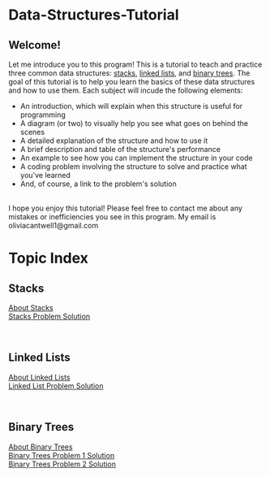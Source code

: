 # Data-Structures-Tutorial
## Welcome!
Let me introduce you to this program! This is a tutorial to teach and practice three common data structures: [stacks](Stacks/aboutStacks.md), [linked lists](Linked-lists/aboutLinkedLists.md), and [binary trees](Binary-trees/aboutBinaryTrees.md). The goal of this tutorial is to help you learn the basics of these data structures and how to use them. Each subject will incude the following elements:
* An introduction, which will explain when this structure is useful for programming
* A diagram (or two) to visually help you see what goes on behind the scenes
* A detailed explanation of the structure and how to use it
* A brief description and table of the structure's performance
* An example to see how you can implement the structure in your code
* A coding problem involving the structure to solve and practice what you've learned
* And, of course, a link to the problem's solution

<br>
I hope you enjoy this tutorial! Please feel free to contact me about any mistakes or inefficiencies you see in this program. My email is oliviacantwell1@gmail.com

<br>

# Topic Index
## Stacks
[About Stacks](Stacks/aboutStacks.md)
<br>
[Stacks Problem Solution](Stacks/stacksSolution.py)

<br>

## Linked Lists
[About Linked Lists](Linked-lists/aboutLinkedLists.md)
<br>
[Linked List Problem Solution](Linked-lists/linkedListSolution.py)

<br>

## Binary Trees
[About Binary Trees](Binary-trees/aboutBinaryTrees.md)
<br>
[Binary Trees Problem 1 Solution](Binary-trees/treesSolution1.py)
<br>
[Binary Trees Problem 2 Solution](Binary-trees/treesSolution2.py)